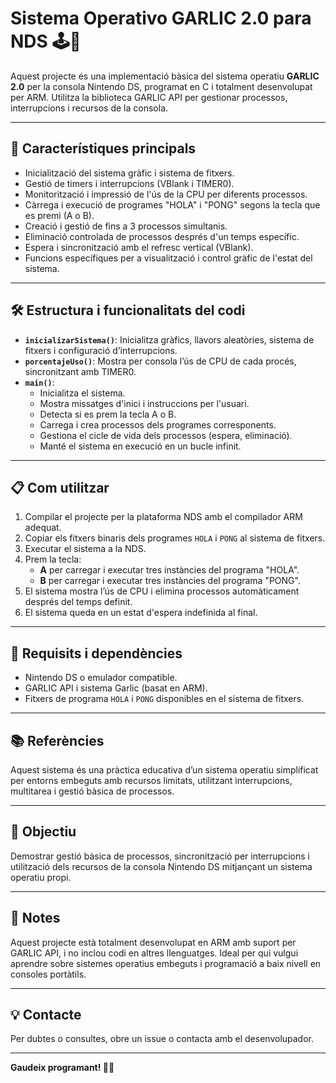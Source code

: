 # Sistema Operativo GARLIC 2.0 para NDS 🕹️🍄

Aquest projecte és una implementació bàsica del sistema operatiu **GARLIC 2.0** per la consola Nintendo DS, programat en C i totalment desenvolupat per ARM. Utilitza la biblioteca GARLIC API per gestionar processos, interrupcions i recursos de la consola.

---

## 🚀 Característiques principals

- Inicialització del sistema gràfic i sistema de fitxers.
- Gestió de timers i interrupcions (VBlank i TIMER0).
- Monitorització i impressió de l'ús de la CPU per diferents processos.
- Càrrega i execució de programes "HOLA" i "PONG" segons la tecla que es premi (A o B).
- Creació i gestió de fins a 3 processos simultanis.
- Eliminació controlada de processos després d'un temps específic.
- Espera i sincronització amb el refresc vertical (VBlank).
- Funcions específiques per a visualització i control gràfic de l'estat del sistema.

---

## 🛠️ Estructura i funcionalitats del codi

- **`inicializarSistema()`**: Inicialitza gràfics, llavors aleatòries, sistema de fitxers i configuració d’interrupcions.
- **`porcentajeUso()`**: Mostra per consola l’ús de CPU de cada procés, sincronitzant amb TIMER0.
- **`main()`**:
  - Inicialitza el sistema.
  - Mostra missatges d'inici i instruccions per l'usuari.
  - Detecta si es prem la tecla A o B.
  - Carrega i crea processos dels programes corresponents.
  - Gestiona el cicle de vida dels processos (espera, eliminació).
  - Manté el sistema en execució en un bucle infinit.

---

## 📋 Com utilitzar

1. Compilar el projecte per la plataforma NDS amb el compilador ARM adequat.
2. Copiar els fitxers binaris dels programes `HOLA` i `PONG` al sistema de fitxers.
3. Executar el sistema a la NDS.
4. Prem la tecla:
   - **A** per carregar i executar tres instàncies del programa "HOLA".
   - **B** per carregar i executar tres instàncies del programa "PONG".
5. El sistema mostra l’ús de CPU i elimina processos automàticament després del temps definit.
6. El sistema queda en un estat d'espera indefinida al final.

---

## 🔧 Requisits i dependències

- Nintendo DS o emulador compatible.
- GARLIC API i sistema Garlic (basat en ARM).
- Fitxers de programa `HOLA` i `PONG` disponibles en el sistema de fitxers.

---

## 📚 Referències

Aquest sistema és una pràctica educativa d’un sistema operatiu simplificat per entorns embeguts amb recursos limitats, utilitzant interrupcions, multitarea i gestió bàsica de processos.

---

## 🎯 Objectiu

Demostrar gestió bàsica de processos, sincronització per interrupcions i utilització dels recursos de la consola Nintendo DS mitjançant un sistema operatiu propi.

---

## 📝 Notes

Aquest projecte està totalment desenvolupat en ARM amb suport per GARLIC API, i no inclou codi en altres llenguatges. Ideal per qui vulgui aprendre sobre sistemes operatius embeguts i programació a baix nivell en consoles portàtils.

---

## 💡 Contacte

Per dubtes o consultes, obre un issue o contacta amb el desenvolupador.

---

**Gaudeix programant! 🍄✨**
